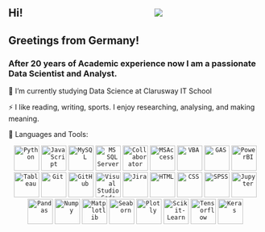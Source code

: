 <a href="https://oserdaro.github.io/oserdaro/"><img src="https://github.com/oserdaro/oserdaro/assets/142231355/46bb5ce5-ad90-4e30-a08e-984ec8aeb8d1" alt="" title="Click to see my profile webpage"></a>


## Hi!	&emsp;&emsp;&emsp;&emsp;&emsp;&emsp;&emsp;&emsp;&emsp;&emsp;&emsp;&emsp;    ![](https://komarev.com/ghpvc/?username=oserdaro&style=flat-square)
## Greetings from Germany!
### After 20 years of Academic experience now I am a passionate Data Scientist and Analyst.

🌱 I’m currently studying Data Science at Clarusway IT School

⚡ I like reading, writing, sports. I enjoy researching, analysing, and making meaning.

💬 Languages and Tools:
<div align="center">
	<code><img width="50" src="https://user-images.githubusercontent.com/25181517/183423507-c056a6f9-1ba8-4312-a350-19bcbc5a8697.png" alt="Python" title="Python"/></code>
 	<code><img width="50" src="https://user-images.githubusercontent.com/25181517/117447155-6a868a00-af3d-11eb-9cfe-245df15c9f3f.png" alt="JavaScript" title="JavaScript"/></code>
	<code><img width="50" src="https://github.com/oserdaro/oserdaro/assets/142231355/a4e783d3-2725-4825-9b86-433664d2c81a" alt="MySQL" title="MySQL"/></code>
	<code><img width="50" src="https://github.com/marwin1991/profile-technology-icons/assets/19180175/3b371807-db7c-45b4-8720-c0cfc901680a" alt="MS SQL Server" title="MS SQL Server"/></code>
	<code><img width="50" src="https://github.com/oserdaro/oserdaro/assets/142231355/784b5439-0bb5-4f9b-8c33-8cbcbbb11da7" alt="Collaborator" title="Collaborator"/></code>
	<code><img width="50" src="https://github.com/oserdaro/oserdaro/assets/142231355/bb7d40d9-1129-4536-84dd-7e4590311f7b" alt="MSAccess" title="MSAccess"/></code>
 	<code><img width="50" src="https://github.com/oserdaro/oserdaro/assets/142231355/2df9480c-7fcb-4dc1-999d-33a9f1dd6bbb" alt="VBA" title="VBA"/></code>
	<code><img width="50" src="https://github.com/oserdaro/oserdaro/assets/142231355/a4fad3e4-ab1b-40bf-ac5c-6208c5ad65c6" alt="GAS" title="GAS"/></code>
	<code><img width="50" src="https://github.com/oserdaro/oserdaro/assets/142231355/931b88be-6538-4348-a870-3398a97d60de" alt="PowerBI" title="PowerBI"/></code>
	<code><img width="50" src="https://github.com/oserdaro/oserdaro/assets/142231355/8fc732ba-889a-48c4-8f41-df613075f382" alt="Tableau" title="Tableau"/></code>
	<code><img width="50" src="https://user-images.githubusercontent.com/25181517/192108372-f71d70ac-7ae6-4c0d-8395-51d8870c2ef0.png" alt="Git" title="Git"/></code>
	<code><img width="50" src="https://user-images.githubusercontent.com/25181517/192108374-8da61ba1-99ec-41d7-80b8-fb2f7c0a4948.png" alt="GitHub" title="GitHub"/></code>
	<code><img width="50" src="https://user-images.githubusercontent.com/25181517/192108891-d86b6220-e232-423a-bf5f-90903e6887c3.png" alt="Visual Studio Code" title="Visual Studio Code"/></code>
	<code><img width="50" src="https://user-images.githubusercontent.com/25181517/183912952-83784e94-629d-4c34-a961-ae2ae795b662.png" alt="Jira" title="Jira"/></code>
	<code><img width="50" src="https://user-images.githubusercontent.com/25181517/192158954-f88b5814-d510-4564-b285-dff7d6400dad.png" alt="HTML" title="HTML"/></code>
	<code><img width="50" src="https://user-images.githubusercontent.com/25181517/183898674-75a4a1b1-f960-4ea9-abcb-637170a00a75.png" alt="CSS" title="CSS"/></code>
 	<code><img width="50" src="https://github.com/oserdaro/oserdaro/assets/142231355/d593327e-d390-4dc0-ac1e-a915bede1ab3" alt="SPSS" title="SPSS"/></code>
	<code><img width="50" src="https://github.com/oserdaro/oserdaro/assets/142231355/84bda48a-bbae-4578-b3d7-7d3cbc62f344" alt="Jupyter" title="Jupyter"/></code>
	<code><img width="50" src="https://github.com/oserdaro/oserdaro/assets/142231355/e8c81d5b-51dc-4c5e-a76f-2d06e7be83d2" alt="Pandas" title="Pandas"/></code>
 	<code><img width="50" src="https://github.com/oserdaro/oserdaro/assets/142231355/6c39669f-2ae6-41b4-9f6d-a8a6be345e4b" alt="Numpy" title="Numpy"/></code>
	<code><img width="50" src="https://github.com/oserdaro/oserdaro/assets/142231355/6a29ba69-3846-4450-ae51-f9053eb2bee7" alt="Matplotlib" title="Matplotlib"/></code>
	<code><img width="50" src="https://github.com/oserdaro/oserdaro/assets/142231355/f16a10a5-be59-4306-9d33-2da8ab1c1c75" alt="Seaborn" title="Seaborn"/></code>
	<code><img width="50" src="https://github.com/oserdaro/oserdaro/assets/142231355/8f0827bc-819c-49ab-b2a8-f7ea7e3a0f97" alt="Plotly" title="Plotly"/></code>
	<code><img width="50" src="https://github.com/oserdaro/oserdaro/assets/142231355/a7295d29-8b1f-4f76-a757-ba4658ea104e" alt="Scikit-Learn" title="Scikit-Learn"/></code>
	<code><img width="50" src="https://user-images.githubusercontent.com/25181517/223639822-2a01e63a-a7f9-4a39-8930-61431541bc06.png" alt="Tensorflow" title="Tensorflow"/></code>
 	<code><img width="50" src="https://github.com/oserdaro/oserdaro/assets/142231355/13b026d5-d601-4637-b676-ad607ca9a4fb" alt="Keras" title="Keras"/></code>



</div>


